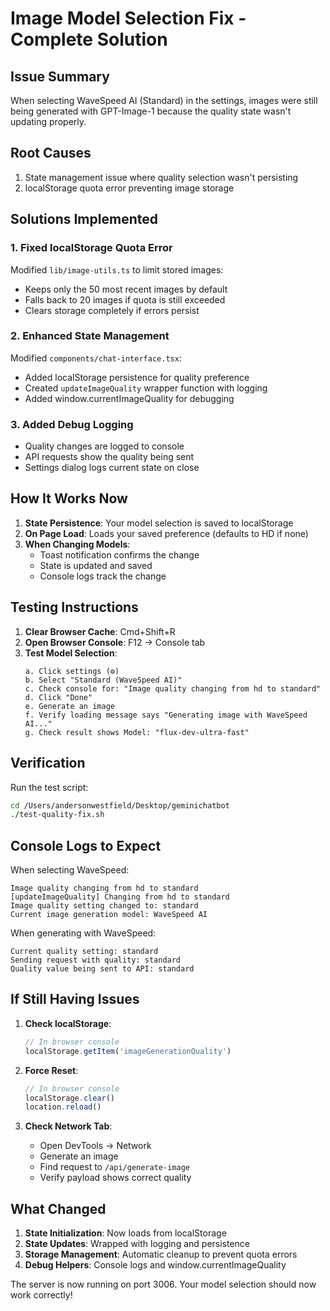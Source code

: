 # Image Model Selection Fix - Complete Solution

## Issue Summary
When selecting WaveSpeed AI (Standard) in the settings, images were still being generated with GPT-Image-1 because the quality state wasn't updating properly.

## Root Causes
1. State management issue where quality selection wasn't persisting
2. localStorage quota error preventing image storage

## Solutions Implemented

### 1. Fixed localStorage Quota Error
Modified `lib/image-utils.ts` to limit stored images:
- Keeps only the 50 most recent images by default
- Falls back to 20 images if quota is still exceeded
- Clears storage completely if errors persist

### 2. Enhanced State Management
Modified `components/chat-interface.tsx`:
- Added localStorage persistence for quality preference
- Created `updateImageQuality` wrapper function with logging
- Added window.currentImageQuality for debugging

### 3. Added Debug Logging
- Quality changes are logged to console
- API requests show the quality being sent
- Settings dialog logs current state on close

## How It Works Now

1. **State Persistence**: Your model selection is saved to localStorage
2. **On Page Load**: Loads your saved preference (defaults to HD if none)
3. **When Changing Models**: 
   - Toast notification confirms the change
   - State is updated and saved
   - Console logs track the change

## Testing Instructions

1. **Clear Browser Cache**: Cmd+Shift+R
2. **Open Browser Console**: F12 → Console tab
3. **Test Model Selection**:
   ```
   a. Click settings (⚙️)
   b. Select "Standard (WaveSpeed AI)"
   c. Check console for: "Image quality changing from hd to standard"
   d. Click "Done"
   e. Generate an image
   f. Verify loading message says "Generating image with WaveSpeed AI..."
   g. Check result shows Model: "flux-dev-ultra-fast"
   ```

## Verification

Run the test script:
```bash
cd /Users/andersonwestfield/Desktop/geminichatbot
./test-quality-fix.sh
```

## Console Logs to Expect

When selecting WaveSpeed:
```
Image quality changing from hd to standard
[updateImageQuality] Changing from hd to standard
Image quality setting changed to: standard
Current image generation model: WaveSpeed AI
```

When generating with WaveSpeed:
```
Current quality setting: standard
Sending request with quality: standard
Quality value being sent to API: standard
```

## If Still Having Issues

1. **Check localStorage**:
   ```javascript
   // In browser console
   localStorage.getItem('imageGenerationQuality')
   ```

2. **Force Reset**:
   ```javascript
   // In browser console
   localStorage.clear()
   location.reload()
   ```

3. **Check Network Tab**:
   - Open DevTools → Network
   - Generate an image
   - Find request to `/api/generate-image`
   - Verify payload shows correct quality

## What Changed

1. **State Initialization**: Now loads from localStorage
2. **State Updates**: Wrapped with logging and persistence
3. **Storage Management**: Automatic cleanup to prevent quota errors
4. **Debug Helpers**: Console logs and window.currentImageQuality

The server is now running on port 3006. Your model selection should now work correctly!
